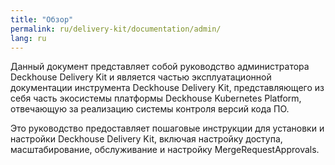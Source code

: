 ```yaml
---
title: "Обзор"
permalink: ru/delivery-kit/documentation/admin/
lang: ru
---
```


Данный документ представляет собой руководство администратора Deckhouse Delivery Kit и является частью эксплуатационной документации инструмента Deckhouse Delivery Kit, представляющего из себя часть экосистемы платформы Deckhouse Kubernetes Platform, отвечающую за реализацию системы контроля версий кода ПО.

Это руководство предоставляет пошаговые инструкции для установки и настройки Deckhouse Delivery Kit, включая настройку доступа, масштабирование, обслуживание и настройку MergeRequestApprovals.
